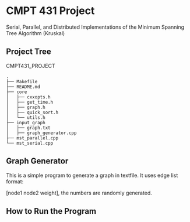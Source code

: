 # CMPT 431 Project

Serial, Parallel, and Distributed Implementations of the Minimum Spanning Tree Algorithm (Kruskal)

## Project Tree

CMPT431_PROJECT

```
.
├── Makefile
├── README.md
├── core
│   ├── cxxopts.h
│   ├── get_time.h
│   ├── graph.h
│   ├── quick_sort.h
│   └── utils.h
├── input_graph
│   ├── graph.txt
│   ├── graph_generator.cpp
├── mst_parallel.cpp
└── mst_serial.cpp

```

## Graph Generator

This is a simple program to generate a graph in textfile. It uses edge list format:

[node1 node2 weight], the numbers are randomly generated.

## How to Run the Program
